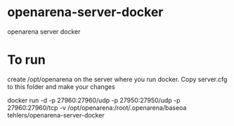# openarena-server-docker
openarena server docker

# To run

create /opt/openarena on the server where you run docker. Copy server.cfg to this folder and make your changes


docker run -d -p 27960:27960/udp -p 27950:27950/udp -p 27960:27960/tcp -v /opt/openarena:/root/.openarena/baseoa tehlers/openarena-server-docker


